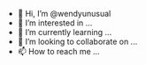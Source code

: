 - 👋 Hi, I’m @wendyunusual
- 👀 I’m interested in ...
- 🌱 I’m currently learning ...
- 💞️ I’m looking to collaborate on ...
- 📫 How to reach me ...

<!---
wendyunusual/wendyunusual is a ✨ special ✨ repository because its `README.md` (this file) appears on your GitHub profile.
You can click the Preview link to take a look at your changes.
--->
